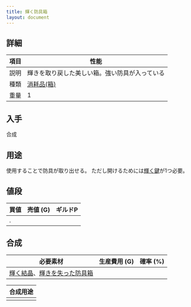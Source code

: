 ```yaml
---
title: 輝く防具箱
layout: document
---
```

## 詳細


|項目|性能|
|---|---|
|説明|輝きを取り戻した美しい箱。強い防具が入っている|
|種類|[消耗品(箱)](消耗品(箱))|
|重量|1|

## 入手

合成

## 用途

使用することで防具が取り出せる。
ただし開けるためには[輝く鍵](輝く鍵)が1つ必要。

## 値段


|買値|売値 (G)|ギルドP|
|---|---|---|
|.|||

## 合成


|必要素材|生産費用 (G)|確率 (%)|
|---|---|---|
|[輝く結晶](輝く結晶)、[輝きを失った防具箱](輝きを失った防具箱)|||


|合成用途|
|---|
||
